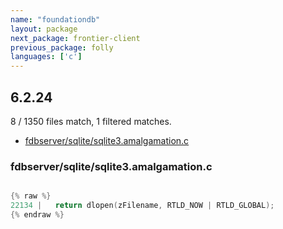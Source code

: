```yaml
---
name: "foundationdb"
layout: package
next_package: frontier-client
previous_package: folly
languages: ['c']
---
```

## 6.2.24
8 / 1350 files match, 1 filtered matches.

 - [fdbserver/sqlite/sqlite3.amalgamation.c](#fdbserversqlitesqlite3amalgamationc)

### fdbserver/sqlite/sqlite3.amalgamation.c

```c

{% raw %}
22134 |   return dlopen(zFilename, RTLD_NOW | RTLD_GLOBAL);
{% endraw %}

```